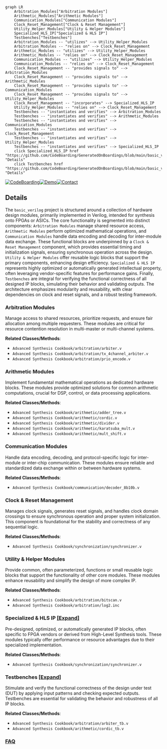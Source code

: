 ```mermaid
graph LR
    Arbitration_Modules["Arbitration Modules"]
    Arithmetic_Modules["Arithmetic Modules"]
    Communication_Modules["Communication Modules"]
    Clock_Reset_Management["Clock & Reset Management"]
    Utility_Helper_Modules["Utility & Helper Modules"]
    Specialized_HLS_IP["Specialized & HLS IP"]
    Testbenches["Testbenches"]
    Arbitration_Modules -- "utilizes" --> Utility_Helper_Modules
    Arbitration_Modules -- "relies on" --> Clock_Reset_Management
    Arithmetic_Modules -- "utilizes" --> Utility_Helper_Modules
    Arithmetic_Modules -- "relies on" --> Clock_Reset_Management
    Communication_Modules -- "utilizes" --> Utility_Helper_Modules
    Communication_Modules -- "relies on" --> Clock_Reset_Management
    Clock_Reset_Management -- "provides signals to" --> Arbitration_Modules
    Clock_Reset_Management -- "provides signals to" --> Arithmetic_Modules
    Clock_Reset_Management -- "provides signals to" --> Communication_Modules
    Clock_Reset_Management -- "provides signals to" --> Utility_Helper_Modules
    Clock_Reset_Management -- "incorporates" --> Specialized_HLS_IP
    Utility_Helper_Modules -- "relies on" --> Clock_Reset_Management
    Testbenches -- "instantiates and verifies" --> Arbitration_Modules
    Testbenches -- "instantiates and verifies" --> Arithmetic_Modules
    Testbenches -- "instantiates and verifies" --> Communication_Modules
    Testbenches -- "instantiates and verifies" --> Clock_Reset_Management
    Testbenches -- "instantiates and verifies" --> Utility_Helper_Modules
    Testbenches -- "instantiates and verifies" --> Specialized_HLS_IP
    click Specialized_HLS_IP href "https://github.com/CodeBoarding/GeneratedOnBoardings/blob/main/basic_verilog/Specialized_HLS_IP.md" "Details"
    click Testbenches href "https://github.com/CodeBoarding/GeneratedOnBoardings/blob/main/basic_verilog/Testbenches.md" "Details"
```

[![CodeBoarding](https://img.shields.io/badge/Generated%20by-CodeBoarding-9cf?style=flat-square)](https://github.com/CodeBoarding/GeneratedOnBoardings)[![Demo](https://img.shields.io/badge/Try%20our-Demo-blue?style=flat-square)](https://www.codeboarding.org/demo)[![Contact](https://img.shields.io/badge/Contact%20us%20-%20contact@codeboarding.org-lightgrey?style=flat-square)](mailto:contact@codeboarding.org)

## Details

The `basic_verilog` project is structured around a collection of hardware design modules, primarily implemented in Verilog, intended for synthesis onto FPGAs or ASICs. The core functionality is segmented into distinct components: `Arbitration Modules` manage shared resource access, `Arithmetic Modules` perform optimized mathematical operations, and `Communication Modules` handle data encoding and decoding for inter-module data exchange. These functional blocks are underpinned by a `Clock & Reset Management` component, which provides essential timing and initialization signals, ensuring synchronous operation across the design. `Utility & Helper Modules` offer reusable logic blocks that support the primary components, enhancing design efficiency. `Specialized & HLS IP` represents highly optimized or automatically generated intellectual property, often leveraging vendor-specific features for performance gains. Finally, `Testbenches` are integral for verifying the functional correctness of all designed IP blocks, simulating their behavior and validating outputs. The architecture emphasizes modularity and reusability, with clear dependencies on clock and reset signals, and a robust testing framework.

### Arbitration Modules
Manage access to shared resources, prioritize requests, and ensure fair allocation among multiple requesters. These modules are critical for resource contention resolution in multi-master or multi-channel systems.


**Related Classes/Methods**:

- `Advanced Synthesis Cookbook/arbitration/arbiter.v`
- `Advanced Synthesis Cookbook/arbitration/tx_4channel_arbiter.v`
- `Advanced Synthesis Cookbook/arbitration/prio_encode.v`


### Arithmetic Modules
Implement fundamental mathematical operations as dedicated hardware blocks. These modules provide optimized solutions for common arithmetic computations, crucial for DSP, control, or data processing applications.


**Related Classes/Methods**:

- `Advanced Synthesis Cookbook/arithmetic/adder_tree.v`
- `Advanced Synthesis Cookbook/arithmetic/cordic.v`
- `Advanced Synthesis Cookbook/arithmetic/divider.v`
- `Advanced Synthesis Cookbook/arithmetic/karatsuba_mult.v`
- `Advanced Synthesis Cookbook/arithmetic/mult_shift.v`


### Communication Modules
Handle data encoding, decoding, and protocol-specific logic for inter-module or inter-chip communication. These modules ensure reliable and standardized data exchange within or between hardware systems.


**Related Classes/Methods**:

- `Advanced Synthesis Cookbook/communication/decoder_8b10b.v`


### Clock & Reset Management
Manages clock signals, generates reset signals, and handles clock domain crossings to ensure synchronous operation and proper system initialization. This component is foundational for the stability and correctness of any sequential logic.


**Related Classes/Methods**:

- `Advanced Synthesis Cookbook/synchronization/synchronizer.v`


### Utility & Helper Modules
Provide common, often parameterized, functions or small reusable logic blocks that support the functionality of other core modules. These modules enhance reusability and simplify the design of more complex IP.


**Related Classes/Methods**:

- `Advanced Synthesis Cookbook/arbitration/bitscan.v`
- `Advanced Synthesis Cookbook/arbitration/log2.inc`


### Specialized & HLS IP [[Expand]](./Specialized_HLS_IP.md)
Pre-designed, optimized, or automatically generated IP blocks, often specific to FPGA vendors or derived from High-Level Synthesis tools. These modules typically offer performance or resource advantages due to their specialized implementation.


**Related Classes/Methods**:

- `Advanced Synthesis Cookbook/synchronization/synchronizer.v`


### Testbenches [[Expand]](./Testbenches.md)
Stimulate and verify the functional correctness of the design under test (DUT) by applying input patterns and checking expected outputs. Testbenches are essential for validating the behavior and robustness of all IP blocks.


**Related Classes/Methods**:

- `Advanced Synthesis Cookbook/arbitration/arbiter_tb.v`
- `Advanced Synthesis Cookbook/arithmetic/cordic_tb.v`




### [FAQ](https://github.com/CodeBoarding/GeneratedOnBoardings/tree/main?tab=readme-ov-file#faq)